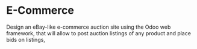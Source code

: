 # E-Commerce
Design an eBay-like e-commerce auction site using the Odoo web framework, that will allow  to post auction listings of any product and  place bids on listings,

